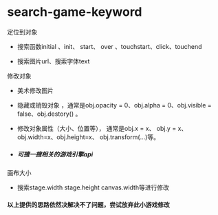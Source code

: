 # search-game-keyword

定位到对象

 * 搜索函数initial 、init、 start、 over 、touchstart、click、touchend
 
 * 搜索图片url、搜索字体text

修改对象

  * 美术修改图片
  
  * 隐藏或销毁对象 ，通常是obj.opacity = 0、obj.alpha = 0、obj.visible = false、obj.destory() 。
  
  * 修改对象属性（大小、位置等）， 通常是obj.x = x、 obj.y = x、obj.width=x、obj.height=x、 obj.transform(...)等。
  * ##### 可搜一搜相关的游戏引擎api
  

 画布大小

  * 搜索stage.width stage.height canvas.width等进行修改
 
 #### 以上提供的思路依然决解决不了问题，尝试放弃此小游戏修改
